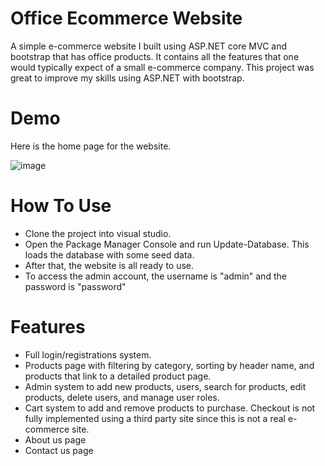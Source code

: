 # Office Ecommerce Website

A simple e-commerce website I built using ASP.NET core MVC and bootstrap that has office products. It contains all the features that one would typically expect of a small e-commerce company. This project was great to improve my skills using ASP.NET with bootstrap.

# Demo

Here is the home page for the website.

![image](https://user-images.githubusercontent.com/56607702/118334024-ca9ba400-b4da-11eb-9935-f817a4dc0f1a.png)

# How To Use

- Clone the project into visual studio. 
- Open the Package Manager Console and run Update-Database. This loads the database with some seed data.
- After that, the website is all ready to use.
- To access the admin account, the username is "admin" and the password is "password"

# Features

* Full login/registrations system.
* Products page with filtering by category, sorting by header name, and products that link to a detailed product page.
* Admin system to add new products, users, search for products, edit products, delete users, and manage user roles.
* Cart system to add and remove products to purchase. Checkout is not fully implemented using a third party site since this is not a real e-commerce site.
* About us page
* Contact us page
